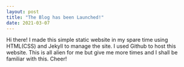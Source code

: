 ```yaml
---
layout: post
title: "The Blog has been Launched!"
date: 2021-03-07
---
```


Hi there! I made this simple static website in my spare time using HTML(CSS) and Jekyll to manage the site. I used Github to host this website. This is all alien for me but give me more times and I shall be familiar with this. Cheer!
